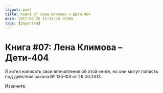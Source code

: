 ```yaml
---
layout: post
title: Книга 07 Лена Климова – Дети-404
date: 2017-08-20 13:32:20 +0300
tags: [Imported]
---
```

# Книга #07: Лена Климова – Дети-404

Я хотел написать свои впечатления об этой книге, но они могут попасть под действие закона № 135-ФЗ от 29.06.2013\. 

Извините.